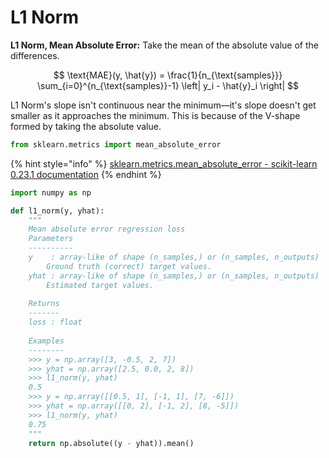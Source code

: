 # L1 Norm

**L1 Norm, Mean Absolute Error:** Take the mean of the absolute value of the differences.

$$
\text{MAE}(y, \hat{y}) = \frac{1}{n_{\text{samples}}} \sum_{i=0}^{n_{\text{samples}}-1} \left| y_i - \hat{y}_i \right|
$$

L1 Norm's slope isn't continuous near the minimum—it's slope doesn't get smaller as it approaches the minimum. This is because of the V-shape formed by taking the absolute value.

```python
from sklearn.metrics import mean_absolute_error
```

{% hint style="info" %}
[sklearn.metrics.mean\_absolute\_error - scikit-learn 0.23.1 documentation](https://scikit-learn.org/stable/modules/generated/sklearn.metrics.mean_absolute_error.html)
{% endhint %}

```python
import numpy as np

def l1_norm(y, yhat): 
    """
    Mean absolute error regression loss
    Parameters
    ----------
    y    : array-like of shape (n_samples,) or (n_samples, n_outputs)
        Ground truth (correct) target values.
    yhat : array-like of shape (n_samples,) or (n_samples, n_outputs)
        Estimated target values.
   
    Returns
    -------
    loss : float 
      
    Examples
    --------
    >>> y = np.array([3, -0.5, 2, 7])
    >>> yhat = np.array([2.5, 0.0, 2, 8])
    >>> l1_norm(y, yhat)
    0.5
    >>> y = np.array([[0.5, 1], [-1, 1], [7, -6]])
    >>> yhat = np.array([[0, 2], [-1, 2], [8, -5]])
    >>> l1_norm(y, yhat)
    0.75
    """
    return np.absolute((y - yhat)).mean()
```

